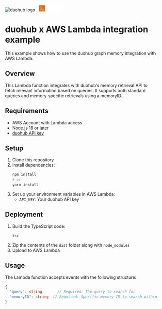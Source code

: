 <img src="https://mintlify.s3-us-west-1.amazonaws.com/duohub/logo/logo-light.svg" alt="duohub logo" height="20"> &nbsp;  <img src="../images/lambda.svg" alt="lambda logo" height="20"> 

# duohub x AWS Lambda integration example

This example shows how to use the duohub graph memory integration with AWS Lambda. 

## Overview

This Lambda function integrates with duohub's memory retrieval API to fetch relevant information based on queries. It supports both standard queries and memory-specific retrievals using a memoryID.

## Requirements

- AWS Account with Lambda access
- Node.js 18 or later
- [duohub API key](https://app.duohub.ai/account)

## Setup

1. Clone this repository
2. Install dependencies:
   ```bash
   npm install
   # or
   yarn install
   ```
3. Set up your environment variables in AWS Lambda:
   - `API_KEY`: Your duohub API key

## Deployment

1. Build the TypeScript code:
   ```bash
   tsc
   ```
2. Zip the contents of the `dist` folder along with `node_modules`
3. Upload to AWS Lambda

## Usage

The Lambda function accepts events with the following structure:

```typescript
{
  "query": string,      // Required: The query to search for
  "memoryID": string  // Required: Specific memory ID to search within
}
```
